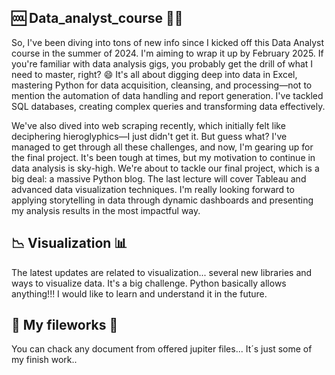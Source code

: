 ## 🆒 Data_analyst_course 🐱‍👤 ##
So, I've been diving into tons of new info since I kicked off this Data Analyst course in the summer of 2024. I'm aiming to wrap it up by February 2025. If you're familiar with data analysis gigs, you probably get the drill of what I need to master, right? 😄 It's all about digging deep into data in Excel, mastering Python for data acquisition, cleansing, and processing—not to mention the automation of data handling and report generation. I've tackled SQL databases, creating complex queries and transforming data effectively.

We've also dived into web scraping recently, which initially felt like deciphering hieroglyphics—I just didn't get it. But guess what? I've managed to get through all these challenges, and now, I'm gearing up for the final project. It's been tough at times, but my motivation to continue in data analysis is sky-high. We're about to tackle our final project, which is a big deal: a massive Python blog. The last lecture will cover Tableau and advanced data visualization techniques. I'm really looking forward to applying storytelling in data through dynamic dashboards and presenting my analysis results in the most impactful way.

## 📉 Visualization 📊 ##
The latest updates are related to visualization... several new libraries and ways to visualize data. It's a big challenge. Python basically allows anything!!! I would like to learn and understand it in the future. 

## 📂 My fileworks 📂 ##
You can chack any document from offered jupiter files... It´s just some of my finish work.. 


